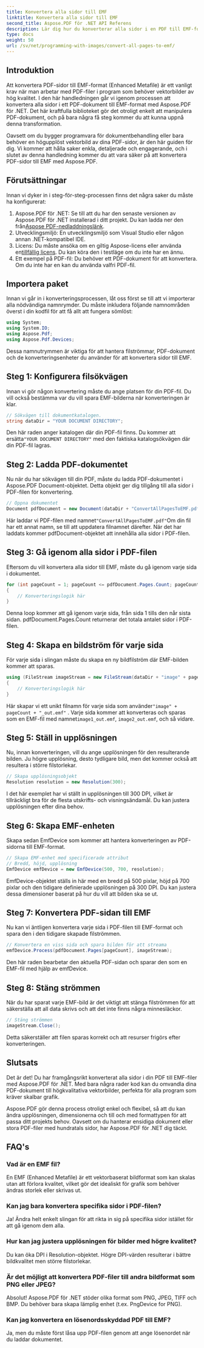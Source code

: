 ```yaml
---
title: Konvertera alla sidor till EMF
linktitle: Konvertera alla sidor till EMF
second_title: Aspose.PDF för .NET API Referens
description: Lär dig hur du konverterar alla sidor i en PDF till EMF-format med Aspose.PDF för .NET med denna detaljerade och SEO-optimerade handledning.
type: docs
weight: 50
url: /sv/net/programming-with-images/convert-all-pages-to-emf/
---
```

## Introduktion

Att konvertera PDF-sidor till EMF-format (Enhanced Metafile) är ett vanligt krav när man arbetar med PDF-filer i program som behöver vektorbilder av hög kvalitet. I den här handledningen går vi igenom processen att konvertera alla sidor i ett PDF-dokument till EMF-format med Aspose.PDF för .NET. Det här kraftfulla biblioteket gör det otroligt enkelt att manipulera PDF-dokument, och på bara några få steg kommer du att kunna uppnå denna transformation.

Oavsett om du bygger programvara för dokumentbehandling eller bara behöver en högupplöst vektorbild av dina PDF-sidor, är den här guiden för dig. Vi kommer att hålla saker enkla, detaljerade och engagerande, och i slutet av denna handledning kommer du att vara säker på att konvertera PDF-sidor till EMF med Aspose.PDF.

## Förutsättningar

Innan vi dyker in i steg-för-steg-processen finns det några saker du måste ha konfigurerat:

1.  Aspose.PDF för .NET: Se till att du har den senaste versionen av Aspose.PDF för .NET installerad i ditt projekt. Du kan ladda ner den från[Aspose PDF-nedladdningslänk](https://releases.aspose.com/pdf/net/).
2. Utvecklingsmiljö: En utvecklingsmiljö som Visual Studio eller någon annan .NET-kompatibel IDE.
3.  Licens: Du måste ansöka om en giltig Aspose-licens eller använda en[tillfällig licens](https://purchase.aspose.com/temporary-license/). Du kan köra den i testläge om du inte har en ännu.
4. Ett exempel på PDF-fil: Du behöver ett PDF-dokument för att konvertera. Om du inte har en kan du använda valfri PDF-fil.

## Importera paket

Innan vi går in i konverteringsprocessen, låt oss först se till att vi importerar alla nödvändiga namnrymder. Du måste inkludera följande namnområden överst i din kodfil för att få allt att fungera sömlöst:

```csharp
using System;
using System.IO;
using Aspose.Pdf;
using Aspose.Pdf.Devices;
```

Dessa namnutrymmen är viktiga för att hantera filströmmar, PDF-dokument och de konverteringsenheter du använder för att konvertera sidor till EMF.

## Steg 1: Konfigurera filsökvägen

Innan vi gör någon konvertering måste du ange platsen för din PDF-fil. Du vill också bestämma var du vill spara EMF-bilderna när konverteringen är klar.

```csharp
// Sökvägen till dokumentkatalogen.
string dataDir = "YOUR DOCUMENT DIRECTORY";
```

 Den här raden anger katalogen där din PDF-fil finns. Du kommer att ersätta`"YOUR DOCUMENT DIRECTORY"` med den faktiska katalogsökvägen där din PDF-fil lagras.

## Steg 2: Ladda PDF-dokumentet

Nu när du har sökvägen till din PDF, måste du ladda PDF-dokumentet i Aspose.PDF Document-objektet. Detta objekt ger dig tillgång till alla sidor i PDF-filen för konvertering.

```csharp
// Öppna dokumentet
Document pdfDocument = new Document(dataDir + "ConvertAllPagesToEMF.pdf");
```

 Här laddar vi PDF-filen med namnet`"ConvertAllPagesToEMF.pdf"`Om din fil har ett annat namn, se till att uppdatera filnamnet därefter. När det har laddats kommer pdfDocument-objektet att innehålla alla sidor i PDF-filen.

## Steg 3: Gå igenom alla sidor i PDF-filen

Eftersom du vill konvertera alla sidor till EMF, måste du gå igenom varje sida i dokumentet.

```csharp
for (int pageCount = 1; pageCount <= pdfDocument.Pages.Count; pageCount++)
{
    // Konverteringslogik här
}
```

Denna loop kommer att gå igenom varje sida, från sida 1 tills den når sista sidan. pdfDocument.Pages.Count returnerar det totala antalet sidor i PDF-filen.

## Steg 4: Skapa en bildström för varje sida

För varje sida i slingan måste du skapa en ny bildfilström där EMF-bilden kommer att sparas.

```csharp
using (FileStream imageStream = new FileStream(dataDir + "image" + pageCount + "_out" + ".emf", FileMode.Create))
{
    // Konverteringslogik här
}
```

 Här skapar vi ett unikt filnamn för varje sida som använder`"image" + pageCount + "_out.emf"` . Varje sida kommer att konverteras och sparas som en EMF-fil med namnet`image1_out.emf`, `image2_out.emf`, och så vidare.

## Steg 5: Ställ in upplösningen

Nu, innan konverteringen, vill du ange upplösningen för den resulterande bilden. Ju högre upplösning, desto tydligare bild, men det kommer också att resultera i större filstorlekar.

```csharp
// Skapa upplösningsobjekt
Resolution resolution = new Resolution(300);
```

I det här exemplet har vi ställt in upplösningen till 300 DPI, vilket är tillräckligt bra för de flesta utskrifts- och visningsändamål. Du kan justera upplösningen efter dina behov.

## Steg 6: Skapa EMF-enheten

Skapa sedan EmfDevice som kommer att hantera konverteringen av PDF-sidorna till EMF-format.

```csharp
// Skapa EMF-enhet med specificerade attribut
// Bredd, höjd, upplösning
EmfDevice emfDevice = new EmfDevice(500, 700, resolution);
```

EmfDevice-objektet ställs in här med en bredd på 500 pixlar, höjd på 700 pixlar och den tidigare definierade upplösningen på 300 DPI. Du kan justera dessa dimensioner baserat på hur du vill att bilden ska se ut.

## Steg 7: Konvertera PDF-sidan till EMF

Nu kan vi äntligen konvertera varje sida i PDF-filen till EMF-format och spara den i den tidigare skapade filströmmen.

```csharp
// Konvertera en viss sida och spara bilden för att streama
emfDevice.Process(pdfDocument.Pages[pageCount], imageStream);
```

Den här raden bearbetar den aktuella PDF-sidan och sparar den som en EMF-fil med hjälp av emfDevice.

## Steg 8: Stäng strömmen

När du har sparat varje EMF-bild är det viktigt att stänga filströmmen för att säkerställa att all data skrivs och att det inte finns några minnesläckor.

```csharp
// Stäng strömmen
imageStream.Close();
```

Detta säkerställer att filen sparas korrekt och att resurser frigörs efter konverteringen.

## Slutsats

Det är det! Du har framgångsrikt konverterat alla sidor i din PDF till EMF-filer med Aspose.PDF för .NET. Med bara några rader kod kan du omvandla dina PDF-dokument till högkvalitativa vektorbilder, perfekta för alla program som kräver skalbar grafik.

Aspose.PDF gör denna process otroligt enkel och flexibel, så att du kan ändra upplösningen, dimensionerna och till och med formattypen för att passa ditt projekts behov. Oavsett om du hanterar ensidiga dokument eller stora PDF-filer med hundratals sidor, har Aspose.PDF för .NET dig täckt.

## FAQ's

### Vad är en EMF fil?
En EMF (Enhanced Metafile) är ett vektorbaserat bildformat som kan skalas utan att förlora kvalitet, vilket gör det idealiskt för grafik som behöver ändras storlek eller skrivas ut.

### Kan jag bara konvertera specifika sidor i PDF-filen?
Ja! Ändra helt enkelt slingan för att rikta in sig på specifika sidor istället för att gå igenom dem alla.

### Hur kan jag justera upplösningen för bilder med högre kvalitet?
Du kan öka DPI i Resolution-objektet. Högre DPI-värden resulterar i bättre bildkvalitet men större filstorlekar.

### Är det möjligt att konvertera PDF-filer till andra bildformat som PNG eller JPEG?
Absolut! Aspose.PDF för .NET stöder olika format som PNG, JPEG, TIFF och BMP. Du behöver bara skapa lämplig enhet (t.ex. PngDevice for PNG).

### Kan jag konvertera en lösenordsskyddad PDF till EMF?
Ja, men du måste först låsa upp PDF-filen genom att ange lösenordet när du laddar dokumentet.